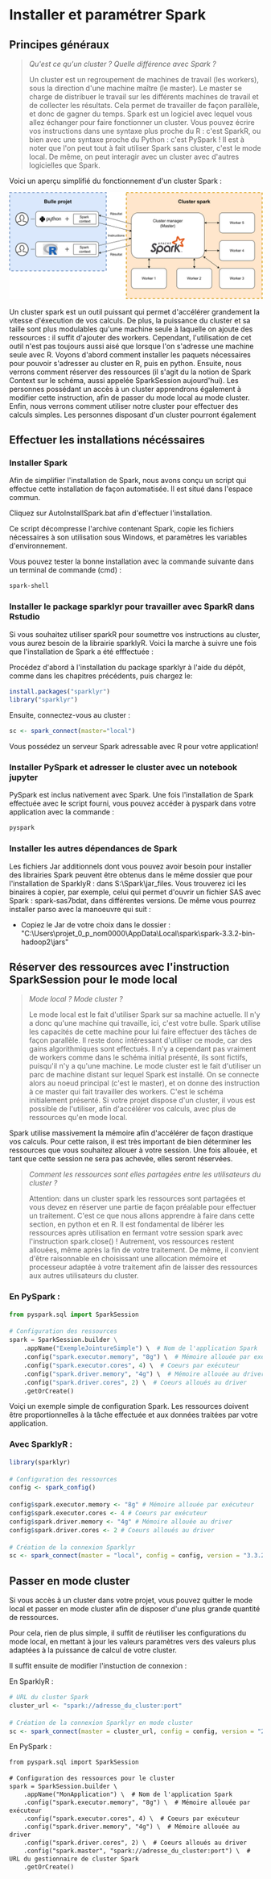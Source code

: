 # Installer et paramétrer Spark

## Principes généraux

> _Qu'est ce qu'un cluster ? Quelle différence avec Spark ?_
> 
> Un cluster est un regroupement de machines de travail (les workers), sous la direction d'une machine maître (le master). Le master se charge de distribuer le travail sur les différents machines de travail et de collecter les résultats. Cela permet de travailler de façon parallèle, et donc de gagner du temps. 
> Spark est un logiciel avec lequel vous allez échanger pour faire fonctionner un cluster. Vous pouvez écrire vos instructions dans une syntaxe plus proche du R : c'est SparkR, ou bien avec une syntaxe proche du Python : c'est PySpark ! 
> Il est à noter que l'on peut tout à fait utiliser Spark sans cluster, c'est le mode local. De même, on peut interagir avec un cluster avec d'autres logicielles que Spark.

Voici un aperçu simplifié du fonctionnement d'un cluster Spark :

<img src="/assets/images/spark.png" alt="Git"/>

Un cluster spark est un outil puissant qui permet d'accélérer grandement la vitesse d'éxecution de vos calculs. De plus, la puissance du cluster et sa taille sont plus modulables qu'une machine seule à laquelle on ajoute des ressources : il suffit d'ajouter des workers. Cependant, l'utilisation de cet outil n'est pas toujours aussi aisé que lorsque l'on s'adresse une machine seule avec R. 
Voyons d'abord comment installer les paquets nécessaires pour pouvoir s'adresser au cluster en R, puis en python. Ensuite, nous verrons comment réserver des ressources (il s'agit du la notion de Spark Context sur le schéma, aussi appelée SparkSession aujourd'hui). Les personnes possédant un accès à un cluster apprendrons également à modifier cette instruction, afin de passer du mode local au mode cluster. Enfin, nous verrons comment utiliser notre cluster pour effectuer des calculs simples. Les personnes disposant d'un cluster pourront également

## Effectuer les installations nécéssaires

### Installer Spark

Afin de simplifier l'installation de Spark, nous avons conçu un script qui effectue cette installation de façon automatisée. Il est situé dans l'espace commun. 

Cliquez sur AutoInstallSpark.bat afin d'effectuer l'installation. 

Ce script décompresse l'archive contenant Spark, copie les fichiers nécessaires à son utilisation sous Windows, et paramètres les variables d'environnement.

Vous pouvez tester la bonne installation avec la commande suivante dans un terminal de commande (cmd) :
```bash
spark-shell
```

### Installer le package sparklyr pour travailler avec SparkR dans Rstudio

Si vous souhaitez utiliser sparkR pour soumettre vos instructions au cluster, vous aurez besoin de la librairie sparklyR. Voici la marche à suivre une fois que l'installation de Spark a été efffectuée :

Procédez d'abord à l'installation du package sparklyr à l'aide du dépôt, comme dans les chapitres précédents, puis chargez le:

```r
install.packages("sparklyr")
library("sparklyr")
```

Ensuite, connectez-vous au cluster :

```r
sc <- spark_connect(master="local")
```

Vous possédez un serveur Spark adressable avec R pour votre application!

### Installer PySpark et adresser le cluster avec un notebook jupyter

PySpark est inclus nativement avec Spark. Une fois l'installation de Spark effectuée avec le script fourni, vous pouvez accéder à pyspark dans votre application avec la commande : 

```bash
pyspark
```

### Installer les autres dépendances de Spark

Les fichiers Jar additionnels dont vous pouvez avoir besoin pour installer des librairies Spark peuvent être obtenus dans le même dossier que pour l'installation de SparklyR : dans S:\Spark\jar_files. Vous trouverez ici les binaires à copier, par exemple, celui qui permet d'ouvrir un fichier SAS avec Spark : spark-sas7bdat, dans différentes versions. De même vous pourrez installer parso avec la manoeuvre qui suit :
- Copiez le Jar de votre choix dans le dossier : "C:\Users\projet_0_p_nom0000\AppData\Local\spark\spark-3.3.2-bin-hadoop2\jars"


## Réserver des ressources avec l'instruction SparkSession pour le mode local

>  _Mode local ? Mode cluster ?_
> 
> Le mode local est le fait d'utiliser Spark sur sa machine actuelle. Il n'y a donc qu'une machine qui travaille, ici, c'est votre bulle. Spark utilise les capacités de cette machine pour lui faire effectuer des tâches de façon parallèle. Il reste donc intéressant d'utiliser ce mode, car des gains algorithmiques sont effectués. Il n'y a cependant pas vraiment de workers comme dans le schéma initial présenté, ils sont fictifs, puisqu'il n'y a qu'une machine.
> Le mode cluster est le fait d'utiliser un parc de machine distant sur lequel Spark est installé. On se connecte alors au noeud principal (c'est le master), et on donne des instruction à ce master qui fait travailler des workers. C'est le schéma initialement présenté. Si votre projet dispose d'un cluster, il vous est possible de l'utiliser, afin d'accélérer vos calculs, avec plus de ressources qu'en mode local.

Spark utilise massivement la mémoire afin d'accélérer de façon drastique vos calculs. Pour cette raison, il est très important de bien déterminer les ressources que vous souhaitez allouer à votre session. Une fois allouée, et tant que cette session ne sera pas achevée, elles seront réservées.

> _Comment les ressources sont elles partagées entre les utilisateurs du cluster ?_
> 
> Attention: dans un cluster spark les ressources sont partagées et vous devez en réserver une partie de façon préalable pour effectuer un traitement. C'est ce que nous allons apprendre à faire dans cette section, en python et en R. Il est fondamental de libérer les ressources après utilisation en fermant votre session spark avec l'instruction spark.close() ! Autrement, vos ressources restent allouées, même après la fin de votre traitement.
> De même, il convient d'être raisonnable en choisissant une allocation mémoire et processeur adaptée à votre traitement afin de laisser des ressources aux autres utilisateurs du cluster.

### En PySpark :

```python
from pyspark.sql import SparkSession

# Configuration des ressources
spark = SparkSession.builder \
    .appName("ExempleJointureSimple") \  # Nom de l'application Spark
    .config("spark.executor.memory", "8g") \  # Mémoire allouée par exécuteur
    .config("spark.executor.cores", 4) \  # Coeurs par exécuteur
    .config("spark.driver.memory", "4g") \  # Mémoire allouée au driver (processus principal)
    .config("spark.driver.cores", 2) \  # Coeurs alloués au driver
    .getOrCreate()
```

Voiçi un exemple simple de configuration Spark. Les ressources doivent être proportionnelles à la tâche effectuée et aux données traitées par votre application.

### Avec SparklyR :

```r
library(sparklyr)

# Configuration des ressources
config <- spark_config()

config$spark.executor.memory <- "8g" # Mémoire allouée par exécuteur
config$spark.executor.cores <- 4 # Coeurs par exécuteur
config$spark.driver.memory <- "4g" # Mémoire allouée au driver
config$spark.driver.cores <- 2 # Coeurs alloués au driver

# Création de la connexion Sparklyr
sc <- spark_connect(master = "local", config = config, version = "3.3.2")
```

## Passer en mode cluster
Si vous accès à un cluster dans votre projet, vous pouvez quitter le mode local et passer en mode cluster afin de disposer d'une plus grande quantité de ressources. 

Pour cela, rien de plus simple, il suffit de réutiliser les configurations du mode local, en mettant à jour les valeurs paramètres vers des valeurs plus adaptées à la puissance de calcul de votre cluster. 

Il suffit ensuite de modifier l'instuction de connexion : 

En SparklyR : 
```r
# URL du cluster Spark
cluster_url <- "spark://adresse_du_cluster:port"

# Création de la connexion Sparklyr en mode cluster
sc <- spark_connect(master = cluster_url, config = config, version = "2.4.7")
```

En PySpark :

```
from pyspark.sql import SparkSession

# Configuration des ressources pour le cluster
spark = SparkSession.builder \
    .appName("MonApplication") \  # Nom de l'application Spark
    .config("spark.executor.memory", "8g") \  # Mémoire allouée par exécuteur
    .config("spark.executor.cores", 4) \  # Coeurs par exécuteur
    .config("spark.driver.memory", "4g") \  # Mémoire allouée au driver
    .config("spark.driver.cores", 2) \  # Coeurs alloués au driver
    .config("spark.master", "spark://adresse_du_cluster:port") \  # URL du gestionnaire de cluster Spark
    .getOrCreate()
```